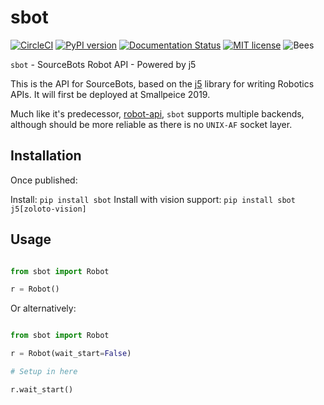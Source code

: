 # sbot

[![CircleCI](https://circleci.com/gh/sourcebots/sbot.svg?style=svg)](https://circleci.com/gh/sourcebots/sbot)
[![PyPI version](https://badge.fury.io/py/sbot.svg)](https://badge.fury.io/py/sbot)
[![Documentation Status](https://readthedocs.org/projects/pip/badge/?version=stable)](http://pip.pypa.io/en/stable/?badge=stable)
[![MIT license](https://img.shields.io/badge/license-MIT-brightgreen.svg?style=flat)](https://opensource.org/licenses/MIT)
![Bees](https://img.shields.io/badge/bees-110%25-yellow.svg)

`sbot` - SourceBots Robot API - Powered by j5

This is the API for SourceBots, based on the [j5](https://github.com/j5api/j5)
library for writing Robotics APIs. It will first be deployed at Smallpeice 2019.

Much like it's predecessor, [robot-api](https://github.com/sourcebots/robot-api), `sbot` supports
multiple backends, although should be more reliable as there is no `UNIX-AF` socket layer.

## Installation

Once published:

Install: `pip install sbot`
Install with vision support: `pip install sbot j5[zoloto-vision]`

## Usage

```python

from sbot import Robot

r = Robot()

```

Or alternatively:

```python

from sbot import Robot

r = Robot(wait_start=False)

# Setup in here

r.wait_start()

```
